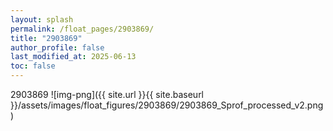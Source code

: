 ```yaml
---
layout: splash
permalink: /float_pages/2903869/
title: "2903869"
author_profile: false
last_modified_at: 2025-06-13
toc: false
---
```

 
2903869
![img-png]({{ site.url }}{{ site.baseurl }}/assets/images/float_figures/2903869/2903869_Sprof_processed_v2.png)